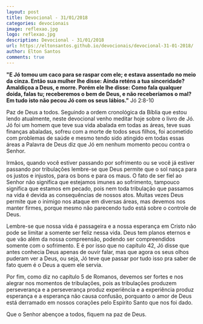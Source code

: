 ```yaml
---
layout: post
title: Devocional - 31/01/2018
categories: devocionais
image: reflexao.jpg
logo: reflexao.jpg
description: Devocional - 31/01/2018
url: https://eltonsantos.github.io/devocionais/devocional-31-01-2018/
author: Elton Santos
comments: true
---
```


__"E Jó tomou um caco para se raspar com ele; e estava assentado no meio da cinza. Então sua mulher lhe disse: Ainda reténs a tua sinceridade? Amaldiçoa a Deus, e morre. Porém ele lhe disse: Como fala qualquer doida, falas tu; receberemos o bem de Deus, e não receberíamos o mal? Em tudo isto não pecou Jó com os seus lábios."__
Jó 2:8-10

<p class="intro"><span class="dropcap">P</span>az de Deus a todos. Seguindo a ordem cronológica da Bíblia que estou lendo atualmente, neste devocional venho meditar hoje sobre o livro de Jó. Jó foi um homem que teve sua vida abalada em todas as áreas, teve suas finanças abaladas, sofreu com a morte de todos seus filhos, foi acometido com problemas de saúde e mesmo tendo sido atingido em todas essas áreas a Palavra de Deus diz que Jó em nenhum momento pecou contra o Senhor.</p>

Irmãos, quando você estiver passando por sofrimento ou se você já estiver passando por tribulações lembre-se que Deus permite que o sol nasça para os justos e injustos, para os bons e para os maus. O fato de ser fiel ao Senhor não significa que estejamos imunes ao sofrimento, tampouco significa que estamos em pecado, pois nem toda tribulação que passamos na vida é devida as consequências de nossos atos. Muitas vezes Deus permite que o inimigo nos ataque em diversas áreas, mas devemos nos manter firmes, porque mesmo não parecendo tudo está sobre o controle de Deus.

Lembre-se que nossa vida é passageira e a nossa esperança em Cristo não pode se limitar a somente ser feliz nessa vida. Deus tem planos eternos e que vão além da nossa compreensão, podendo ser compreendidos somente com o sofrimento. E é por isso que no capítulo 42, Jó disse que antes conhecia Deus apenas de ouvir falar, mas que agora os seus olhos puderam ver a Deus, ou seja, Jó teve que passar por tudo isso pra saber de fato quem é o Deus a quem ele servia.

Por fim, como diz no capítulo 5 de Romanos, devemos ser fortes e nos alegrar nos momentos de tribulações, pois as tribulações produzem perseverança e a perseverança produz experiência e a experiência produz esperança e a esperança não causa confusão, porquanto o amor de Deus está derramado em nossos corações pelo Espírito Santo que nos foi dado.

Que o Senhor abençoe a todos, fiquem na paz de Deus.